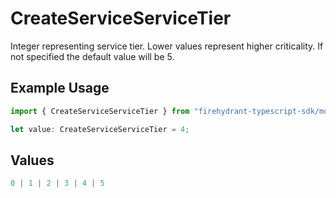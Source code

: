 # CreateServiceServiceTier

Integer representing service tier. Lower values represent higher criticality. If not specified the default value will be 5.

## Example Usage

```typescript
import { CreateServiceServiceTier } from "firehydrant-typescript-sdk/models/components";

let value: CreateServiceServiceTier = 4;
```

## Values

```typescript
0 | 1 | 2 | 3 | 4 | 5
```